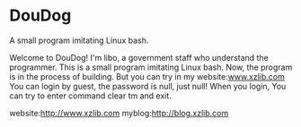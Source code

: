 # DouDog
A small program imitating Linux bash.

Welcome to DouDog!
I'm libo, a government staff who understand the programmer.
This is a small program imitating Linux bash.
Now, the program is in the process of building. 
But you can try in my website:www.xzlib.com
You can login by guest, the password is null, just null! 
When you login, You can try to enter command clear tm and exit.

website:http://www.xzlib.com
myblog:http://blog.xzlib.com
